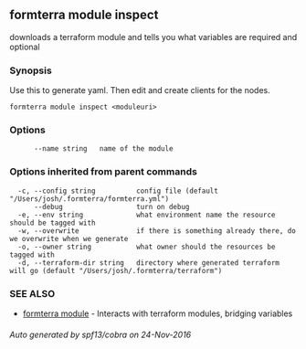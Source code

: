 ## formterra module inspect

downloads a terraform module and tells you what variables are required and optional

### Synopsis


Use this to generate yaml.  Then edit and create clients for the nodes.

```
formterra module inspect <moduleuri>
```

### Options

```
      --name string   name of the module
```

### Options inherited from parent commands

```
  -c, --config string          config file (default "/Users/josh/.formterra/formterra.yml")
      --debug                  turn on debug
  -e, --env string             what environment name the resource should be tagged with 
  -w, --overwrite              if there is something already there, do we overwrite when we generate
  -o, --owner string           what owner should the resources be tagged with
  -d, --terraform-dir string   directory where generated terraform will go (default "/Users/josh/.formterra/terraform")
```

### SEE ALSO
* [formterra module](formterra_module.md)	 - Interacts with terraform modules, bridging variables

###### Auto generated by spf13/cobra on 24-Nov-2016
